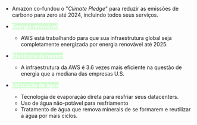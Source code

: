 - Amazon co-fundou o "*Climate Pledge*" para reduzir as emissões de carbono para zero até 2024, incluindo todos seus serviços.
- <mark style="background: #BBFABBA6; color: white; font-weight: bold;">Energia renovável</mark>
	- AWS está trabalhando para que sua infraestrutura global seja completamente energizada por energia renovável até 2025.

- <mark style="background: #BBFABBA6; color: white; font-weight: bold;"> Eficiência da nuvem</mark>
	- A infraestrutura da AWS é 3.6 vezes mais eficiente na questão de energia que a mediana das empresas U.S.

- <mark style="background: #BBFABBA6; color: white; font-weight: bold;">Utilização de água</mark>
	- Tecnologia de evaporação direta para resfriar seus datacenters.
	- Uso de água não-potável para resfriamento
	- Tratamento de água que remova minerais de se formarem e reutilizar a água por mais ciclos.
